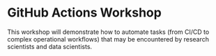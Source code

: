 
# GitHub Actions Workshop

<!-- badges: start -->
<!-- badges: end -->

This workshop will demonstrate how to automate tasks (from CI/CD to complex operational workflows) that may be encountered by research scientists and data scientists.

